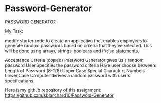 # Password-Generator

PASSWORD GENERATOR

My Task:

modify starter code to create an application that enables employees to generate random passwords based on criteria that they’ve selected. This will be done using arrays, strings, booleans and if/else statements.

Acceptance Criteria (copied)
Password Generator gives us a random password
User Specifies the password criteria
Have user choose between:
Length of Password (8-128)
Upper Case
Special Characters
Numbers
Lower Case
Computer derives a random password with user's specifications.

Here is my github repository of this assignment: https://github.com/sblanchard10/Password-Generator
